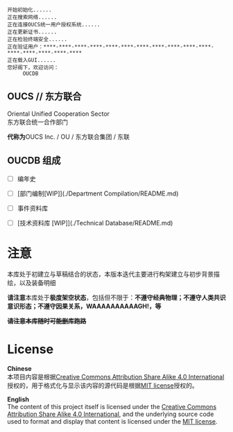     开始初始化......
    正在搜索网络......
    正在连接OUCS统一用户授权系统......
    正在更新证书......
    正在检验终端安全......
    正在验证用户：****-****-****-****-****-****-****-****-****-****-****-****-****-****-****-****
    正在载入GUI......
    您好阁下，欢迎访问：
         OUCDB

## OUCS // 东方联合
Oriental Unified Cooperation Sector  
东方联合统一合作部门

**代称为**OUCS Inc. / OU / 东方联合集团 / 东联 

## OUCDB 组成

- [ ] 编年史
- [ ] [部门编制[WIP]](./Department Compilation/README.md)
- [ ] 事件资料库
- [ ] [技术资料库 [WIP]](./Technical Database/README.md)


# 注意
本库处于初建立与草稿结合的状态，本版本迭代主要进行构架建立与初步背景描绘，以及装备明细

**请注意**本库处于**极度架空状态**，包括但不限于：**不遵守经典物理；不遵守人类共识意识形态；不遵守因果关系，WAAAAAAAAAAGH!，等**

**~~请注意本库随时可能删库跑路~~**

# License
**Chinese**  
本项目内容是根据[Creative Commons Attribution Share Alike 4.0 International](https://choosealicense.com/licenses/cc-by-sa-4.0/)授权的，用于格式化与显示该内容的源代码是根据[MIT license](LICENSE.md)授权的。

**English**  
The content of this project itself is licensed under the [Creative Commons Attribution Share Alike 4.0 International](https://choosealicense.com/licenses/cc-by-sa-4.0/), and the underlying source code used to format and display that content is licensed under the [MIT license](LICENSE.md).
